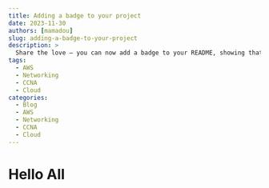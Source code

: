 ```yaml
---
title: Adding a badge to your project
date: 2023-11-30
authors: [mamadou]
slug: adding-a-badge-to-your-project
description: >
  Share the love – you can now add a badge to your README, showing that your project is built with Material for MkDocs
tags:
  - AWS
  - Networking
  - CCNA
  - Cloud
categories:
  - Blog
  - AWS
  - Networking
  - CCNA
  - Cloud
---
```


# Hello All